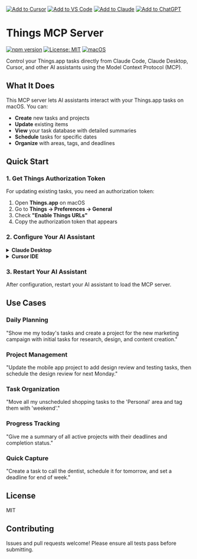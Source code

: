 [![Add to Cursor](https://fastmcp.me/badges/cursor_dark.svg)](https://fastmcp.me/MCP/Details/778/things)
[![Add to VS Code](https://fastmcp.me/badges/vscode_dark.svg)](https://fastmcp.me/MCP/Details/778/things)
[![Add to Claude](https://fastmcp.me/badges/claude_dark.svg)](https://fastmcp.me/MCP/Details/778/things)
[![Add to ChatGPT](https://fastmcp.me/badges/chatgpt_dark.svg)](https://fastmcp.me/MCP/Details/778/things)

# Things MCP Server

[![npm version](https://badge.fury.io/js/@wenbopan%2Fthings-mcp.svg)](https://badge.fury.io/js/@wenbopan%2Fthings-mcp)
[![License: MIT](https://img.shields.io/badge/License-MIT-yellow.svg)](https://opensource.org/licenses/MIT)
[![macOS](https://img.shields.io/badge/Platform-macOS-blue.svg)](https://www.apple.com/macos/)

Control your Things.app tasks directly from Claude Code, Claude Desktop, Cursor, and other AI assistants using the Model Context Protocol (MCP).

## What It Does

This MCP server lets AI assistants interact with your Things.app tasks on macOS. You can:

- **Create** new tasks and projects
- **Update** existing items 
- **View** your task database with detailed summaries
- **Schedule** tasks for specific dates
- **Organize** with areas, tags, and deadlines

## Quick Start

### 1. Get Things Authorization Token

For updating existing tasks, you need an authorization token:

1. Open **Things.app** on macOS
2. Go to **Things → Preferences → General** 
3. Check **"Enable Things URLs"**
4. Copy the authorization token that appears

### 2. Configure Your AI Assistant

<details>
<summary><strong>Claude Desktop</strong></summary>

Add to `~/Library/Application Support/Claude/claude_desktop_config.json` (macOS):

```json
{
  "mcpServers": {
    "things": {
      "command": "npx",
      "args": ["@wenbopan/things-mcp"],
      "env": {
        "THINGS_AUTH_TOKEN": "your-token-here"
      }
    }
  }
}
```
</details>

<details>
<summary><strong>Cursor IDE</strong></summary>

Create `.cursor/mcp.json` in your project or `~/.cursor/mcp.json` globally:

```json
{
  "things": {
    "command": "npx",
    "args": ["@wenbopan/things-mcp"],
    "env": {
      "THINGS_AUTH_TOKEN": "your-token-here"
    }
  }
}
```
</details>

### 3. Restart Your AI Assistant

After configuration, restart your AI assistant to load the MCP server.

## Use Cases

### Daily Planning
"Show me my today's tasks and create a project for the new marketing campaign with initial tasks for research, design, and content creation."

### Project Management  
"Update the mobile app project to add design review and testing tasks, then schedule the design review for next Monday."

### Task Organization
"Move all my unscheduled shopping tasks to the 'Personal' area and tag them with 'weekend'."

### Progress Tracking
"Give me a summary of all active projects with their deadlines and completion status."

### Quick Capture
"Create a task to call the dentist, schedule it for tomorrow, and set a deadline for end of week."


## License

MIT

## Contributing

Issues and pull requests welcome! Please ensure all tests pass before submitting.